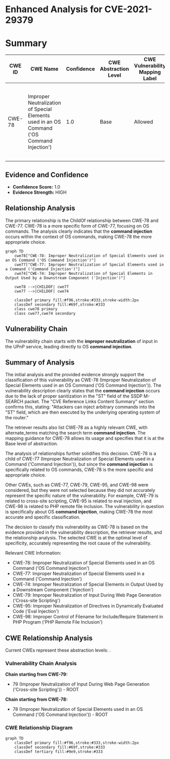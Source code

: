 # Enhanced Analysis for CVE-2021-29379

# Summary
| CWE ID | CWE Name | Confidence | CWE Abstraction Level | CWE Vulnerability Mapping Label | CWE-Vulnerability Mapping Notes |
|---|---|---|---|---|---|
| CWE-78 | Improper Neutralization of Special Elements used in an OS Command ('OS Command Injection') | 1.0 | Base | Allowed | Primary CWE. The **command injection** occurs because the application fails to neutralize special elements in the input. |

## Evidence and Confidence

*   **Confidence Score:** 1.0
*   **Evidence Strength:** HIGH

## Relationship Analysis
The primary relationship is the ChildOf relationship between CWE-78 and CWE-77. CWE-78 is a more specific form of CWE-77, focusing on OS commands. The analysis clearly indicates that the **command injection** occurs within the context of OS commands, making CWE-78 the more appropriate choice.

```mermaid
graph TD
    cwe78["CWE-78: Improper Neutralization of Special Elements used in an OS Command ('OS Command Injection')"]
    cwe77["CWE-77: Improper Neutralization of Special Elements used in a Command ('Command Injection')"]
    cwe74["CWE-74: Improper Neutralization of Special Elements in Output Used by a Downstream Component ('Injection')"]

    cwe78 -->|CHILDOF| cwe77
    cwe77 -->|CHILDOF| cwe74

    classDef primary fill:#f96,stroke:#333,stroke-width:2px
    classDef secondary fill:#69f,stroke:#333
    class cwe78 primary
    class cwe77,cwe74 secondary
```

## Vulnerability Chain
The vulnerability chain starts with the **improper neutralization** of input in the UPnP service, leading directly to OS **command injection**.

## Summary of Analysis
The initial analysis and the provided evidence strongly support the classification of this vulnerability as CWE-78 (Improper Neutralization of Special Elements used in an OS Command ('OS Command Injection')). The vulnerability description clearly states that the **command injection** occurs due to the lack of proper sanitization in the "ST" field of the SSDP M-SEARCH packet. The "CVE Reference Links Content Summary" section confirms this, stating: "Attackers can inject arbitrary commands into the "ST" field, which are then executed by the underlying operating system of the router."

The retriever results also list CWE-78 as a highly relevant CWE, with alternate_terms matching the search term **command injection**. The mapping guidance for CWE-78 allows its usage and specifies that it is at the Base level of abstraction.

The analysis of relationships further solidifies this decision. CWE-78 is a child of CWE-77 (Improper Neutralization of Special Elements used in a Command ('Command Injection')), but since the **command injection** is specifically related to OS commands, CWE-78 is the more specific and appropriate choice.

Other CWEs, such as CWE-77, CWE-79, CWE-95, and CWE-98 were considered, but they were not selected because they did not accurately represent the specific nature of the vulnerability. For example, CWE-79 is related to cross-site scripting, CWE-95 is related to eval injection, and CWE-98 is related to PHP remote file inclusion. The vulnerability in question is specifically about OS **command injection**, making CWE-78 the most accurate and specific classification.

The decision to classify this vulnerability as CWE-78 is based on the evidence provided in the vulnerability description, the retriever results, and the relationship analysis. The selected CWE is at the optimal level of specificity, accurately representing the root cause of the vulnerability.

Relevant CWE Information:
- CWE-78: Improper Neutralization of Special Elements used in an OS Command ('OS Command Injection')
- CWE-77: Improper Neutralization of Special Elements used in a Command ('Command Injection')
- CWE-74: Improper Neutralization of Special Elements in Output Used by a Downstream Component ('Injection')
- CWE-79: Improper Neutralization of Input During Web Page Generation ('Cross-site Scripting')
- CWE-95: Improper Neutralization of Directives in Dynamically Evaluated Code ('Eval Injection')
- CWE-98: Improper Control of Filename for Include/Require Statement in PHP Program ('PHP Remote File Inclusion')


## CWE Relationship Analysis

Current CWEs represent these abstraction levels: .


### Vulnerability Chain Analysis

**Chain starting from CWE-79:**
- 79 (Improper Neutralization of Input During Web Page Generation ('Cross-site Scripting')) - ROOT


**Chain starting from CWE-78:**
- 78 (Improper Neutralization of Special Elements used in an OS Command ('OS Command Injection')) - ROOT



### CWE Relationship Diagram

```mermaid
graph TD
    classDef primary fill:#f96,stroke:#333,stroke-width:2px
    classDef secondary fill:#69f,stroke:#333
    classDef tertiary fill:#9e9,stroke:#333
```